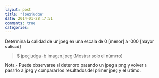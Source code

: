 ```yaml
---
layout: post
title: "jpegjudge"
date: 2014-01-28 17:51
comments: true
categories: 
---
```

Determina la calidad de un jpeg en una escala de 0 [menor] a 1000 [mayor calidad]

>$ jpegjudga -b imagen.jpeg (Mostrar solo el número)

Nota.- Puede observarse el deterioro pasando un jpeg a png y volver a pasarlo a jpeg y comparar los resultados del primer jpeg y el último.

